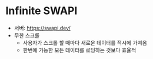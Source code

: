 # Infinite SWAPI

- 서버: https://swapi.dev/
- 무한 스크롤
  - 사용자가 스크롤 할 때마다 새로운 데이터를 적시에 가져옴
  - 한번에 가능한 모든 데이터를 로딩하는 것보다 효율적
